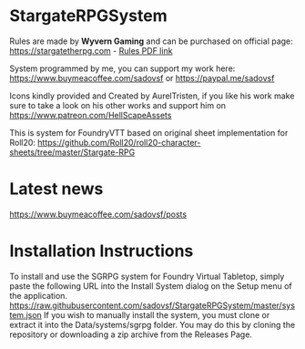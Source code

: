 # StargateRPGSystem
Rules are made by **Wyvern Gaming** and can be purchased on official page:
https://stargatetherpg.com - [Rules PDF link](https://stargatetherpg.com/store/product/13-stargate-sg-1-roleplaying-game-core-rulebook-digital-pdf-only/)

System programmed by me, you can support my work here:
https://www.buymeacoffee.com/sadovsf or https://paypal.me/sadovsf

Icons kindly provided and Created by AurelTristen, if you like his work make sure to take a look on his other works and support him on https://www.patreon.com/HellScapeAssets


This is system for FoundryVTT based on original sheet implementation for Roll20:
https://github.com/Roll20/roll20-character-sheets/tree/master/Stargate-RPG

# Latest news
https://www.buymeacoffee.com/sadovsf/posts

# Installation Instructions
To install and use the SGRPG system for Foundry Virtual Tabletop, simply paste the following URL into the
Install System dialog on the Setup menu of the application.
https://raw.githubusercontent.com/sadovsf/StargateRPGSystem/master/system.json
If you wish to manually install the system, you must clone or extract it into the Data/systems/sgrpg folder. You
may do this by cloning the repository or downloading a zip archive from the
Releases Page.
